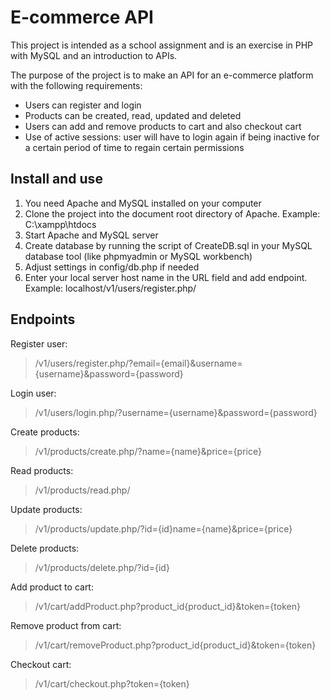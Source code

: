 # E-commerce API
This project is intended as a school assignment and is an exercise in PHP with MySQL and an introduction to APIs.

The purpose of the project is to make an API for an e-commerce platform with the following requirements:
- Users can register and login
- Products can be created, read, updated and deleted
- Users can add and remove products to cart and also checkout cart
- Use of active sessions: user will have to login again if being inactive for a certain period of time to regain certain permissions

## Install and use 
1. You need Apache and MySQL installed on your computer
1. Clone the project into the document root directory of Apache. Example: C:\xampp\htdocs
2. Start Apache and MySQL server
3. Create database by running the script of CreateDB.sql in your MySQL database tool (like phpmyadmin or MySQL workbench)
4. Adjust settings in config/db.php if needed
5. Enter your local server host name in the URL field and add endpoint. Example: localhost/v1/users/register.php/

## Endpoints
Register user:
> /v1/users/register.php/?email={email}&username={username}&password={password}

Login user:
> /v1/users/login.php/?username={username}&password={password}

Create products:
> /v1/products/create.php/?name={name}&price={price}

Read products:
> /v1/products/read.php/

Update products:
> /v1/products/update.php/?id={id}name={name}&price={price}

Delete products:
> /v1/products/delete.php/?id={id}

Add product to cart:
> /v1/cart/addProduct.php?product_id{product_id}&token={token}

Remove product from cart:
> /v1/cart/removeProduct.php?product_id{product_id}&token={token}

Checkout cart:
> /v1/cart/checkout.php?token={token}
